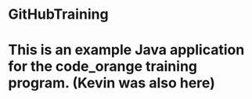 # GitHubTraining

# This is an example Java application for the code_orange training program. (Kevin was also here) 